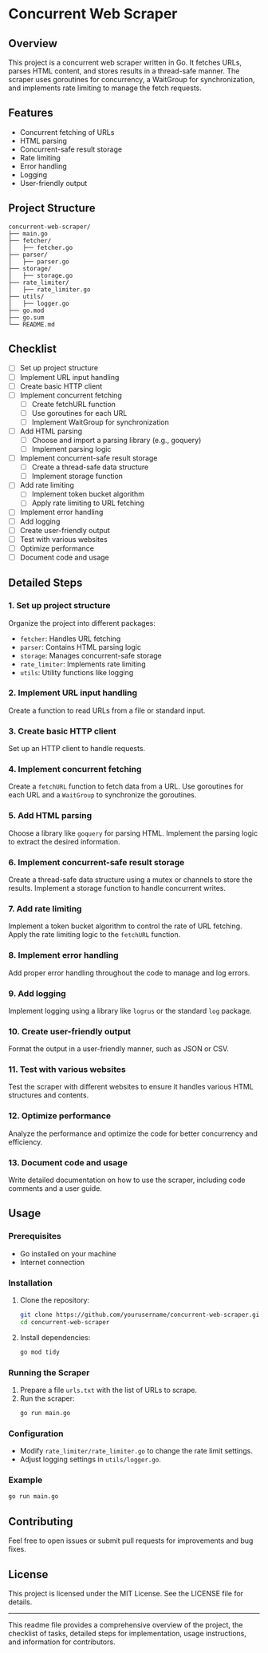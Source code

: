 # Concurrent Web Scraper

## Overview

This project is a concurrent web scraper written in Go. It fetches URLs, parses HTML content, and stores results in a thread-safe manner. The scraper uses goroutines for concurrency, a WaitGroup for synchronization, and implements rate limiting to manage the fetch requests.

## Features

- Concurrent fetching of URLs
- HTML parsing
- Concurrent-safe result storage
- Rate limiting
- Error handling
- Logging
- User-friendly output

## Project Structure

```
concurrent-web-scraper/
├── main.go
├── fetcher/
│   ├── fetcher.go
├── parser/
│   ├── parser.go
├── storage/
│   ├── storage.go
├── rate_limiter/
│   ├── rate_limiter.go
├── utils/
│   ├── logger.go
├── go.mod
├── go.sum
└── README.md
```

## Checklist

- [ ] Set up project structure
- [ ] Implement URL input handling
- [ ] Create basic HTTP client
- [ ] Implement concurrent fetching
  - [ ] Create fetchURL function
  - [ ] Use goroutines for each URL
  - [ ] Implement WaitGroup for synchronization
- [ ] Add HTML parsing
  - [ ] Choose and import a parsing library (e.g., goquery)
  - [ ] Implement parsing logic
- [ ] Implement concurrent-safe result storage
  - [ ] Create a thread-safe data structure
  - [ ] Implement storage function
- [ ] Add rate limiting
  - [ ] Implement token bucket algorithm
  - [ ] Apply rate limiting to URL fetching
- [ ] Implement error handling
- [ ] Add logging
- [ ] Create user-friendly output
- [ ] Test with various websites
- [ ] Optimize performance
- [ ] Document code and usage

## Detailed Steps

### 1. Set up project structure

Organize the project into different packages:

- `fetcher`: Handles URL fetching
- `parser`: Contains HTML parsing logic
- `storage`: Manages concurrent-safe storage
- `rate_limiter`: Implements rate limiting
- `utils`: Utility functions like logging

### 2. Implement URL input handling

Create a function to read URLs from a file or standard input.

### 3. Create basic HTTP client

Set up an HTTP client to handle requests.

### 4. Implement concurrent fetching

Create a `fetchURL` function to fetch data from a URL. Use goroutines for each URL and a `WaitGroup` to synchronize the goroutines.

### 5. Add HTML parsing

Choose a library like `goquery` for parsing HTML. Implement the parsing logic to extract the desired information.

### 6. Implement concurrent-safe result storage

Create a thread-safe data structure using a mutex or channels to store the results. Implement a storage function to handle concurrent writes.

### 7. Add rate limiting

Implement a token bucket algorithm to control the rate of URL fetching. Apply the rate limiting logic to the `fetchURL` function.

### 8. Implement error handling

Add proper error handling throughout the code to manage and log errors.

### 9. Add logging

Implement logging using a library like `logrus` or the standard `log` package.

### 10. Create user-friendly output

Format the output in a user-friendly manner, such as JSON or CSV.

### 11. Test with various websites

Test the scraper with different websites to ensure it handles various HTML structures and contents.

### 12. Optimize performance

Analyze the performance and optimize the code for better concurrency and efficiency.

### 13. Document code and usage

Write detailed documentation on how to use the scraper, including code comments and a user guide.

## Usage

### Prerequisites

- Go installed on your machine
- Internet connection

### Installation

1. Clone the repository:

   ```sh
   git clone https://github.com/yourusername/concurrent-web-scraper.git
   cd concurrent-web-scraper
   ```

2. Install dependencies:
   ```sh
   go mod tidy
   ```

### Running the Scraper

1. Prepare a file `urls.txt` with the list of URLs to scrape.
2. Run the scraper:
   ```sh
   go run main.go
   ```

### Configuration

- Modify `rate_limiter/rate_limiter.go` to change the rate limit settings.
- Adjust logging settings in `utils/logger.go`.

### Example

```sh
go run main.go
```

## Contributing

Feel free to open issues or submit pull requests for improvements and bug fixes.

## License

This project is licensed under the MIT License. See the LICENSE file for details.

---

This readme file provides a comprehensive overview of the project, the checklist of tasks, detailed steps for implementation, usage instructions, and information for contributors.
